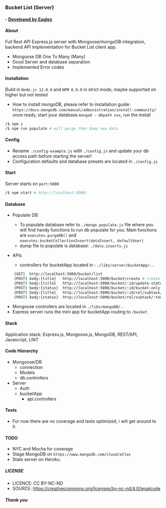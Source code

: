 
### Bucket List (Server)
#### - [ Developed by Eaglex ](http://eaglex.net)


#### About
Full Rest API Express.js server with Mongoose/mongoDB integration, backend API implementation for Bucket List client app. 

* Mongoose DB One To Many (Many)
* Good Server and database separation
* Implemented Error codes  


#### Installation
Build in `Node.js 12.0.0` and `NPM 6.9.0` in strict mode, maybe supported on higher but not tested

* How to install mongoDB, please refer to installation guide: `https://docs.mongodb.com/manual/administration/install-community/` once ready, start your database `mongod --dbpath xxx`, run the install

```sh
/$ npm i 
/$ npm run populate # will purge then dump new data
```


#### Config
- Rename `./config-example.js` with `./config.js` and update your db access path before starting the server!
- Configuration defaults and database presets are located in `./config.js`



#### Start
Server starts on `port:5000` 

```sh
/$ npm start # http://localhost:5000/
```


#### Database

* Populate DB:
  - To populate database refer to `./mongo.populate.js` file where you will find handy functions to run db populate for you. Main functions are `executes.purgeDB()` and `executes.bucketCollectionInsert(dataInsert, defaultUser)`
  - dump file to populate is database: `./data.inserts.js`

* APIs
  - controllers for bucketApp located in : `./libs/server/bucketApp/..`
  
```sh
    (GET)  http://localhost:5000/bucket/list
    (POST) body:{title}   http://localhost:5000/bucket/create # create initial bucket 
    (POST) body:{title}   http://localhost:5000/bucket/:id/update-status # update bucket status and all subtasks
    (POST) body:{status}  http://localhost:5000/bucket/:id/bucket-only-update-status # update only bucket status
    (POST) body:{title}   http://localhost:5000/bucket/:id/rel/subtask/create # create subtask in relation to bucket
    (POST) body:{status}  http://localhost:5000/bucket/rel/subtask/:todo_id/update-status # update subtask
```

* Mongoose controllers are located in `./libs/mongoDB/..`
* Express server runs the mini app for bucketApp routing to `/bucket`


#### Stack
Application stack: Express.js, Mongoose.js, MongoDB, REST/API, Javascript, LINT


#### Code Hierarchy
- Mongoose/DB
  - connection
  - Models
  - db.controllers 
- Server
  - Auth
  - bucketApp
    - api.controllers



#### Tests

* For now there are no coverage and tests optimized, i will get around to it.


#### TODO

* NYC and Mocha for coverage
* Stage MongoDB on `https://www.mongodb.com/cloud/atlas`
* State server on Heroku. 



##### LICENSE

* LICENCE: CC BY-NC-ND
* SOURCE: https://creativecommons.org/licenses/by-nc-nd/4.0/legalcode


##### Thank you

